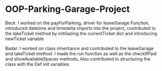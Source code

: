 # OOP-Parking-Garage-Project

Beck:
I worked on the payForParking, driver for leaveGarage Function, introduced datetime and timedelta imports into the project, 
contributed to the takeTicket method by initiliazing the currentTicket dict and introducing newTicket variable

Badar:
I worked on class inheritance and contributed to the leaveGarage and takeTicket method. I made the run function as well as the 
checkIfPaid and showAvailableSpaces methods, Also contributed to structuring the class with the Def init variables
